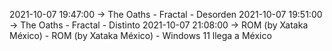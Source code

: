 2021-10-07 19:47:00 -> The Oaths - Fractal - Desorden
2021-10-07 19:51:00 -> The Oaths - Fractal - Distinto
2021-10-07 21:08:00 -> ROM (by Xataka México) - ROM (by Xataka México) - Windows 11 llega a México
